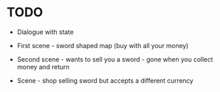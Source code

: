 # TODO

- Dialogue with state
- First scene - sword shaped map (buy with all your money)
- Second scene - wants to sell you a sword - gone when you collect money and return

- Scene - shop selling sword but accepts a different currency
